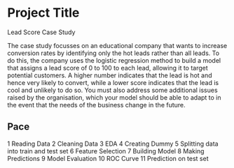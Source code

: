 # Project Title

Lead Score Case Study
 
The case study focusses on an educational company that wants to increase conversion rates by identifying only the hot leads rather than all leads. To do this, the company uses the logistic regression method to build a model that assigns a lead score of 0 to 100 to each lead, allowing it to target potential customers. A higher number indicates that the lead is hot and hence very likely to convert, while a lower score indicates that the lead is cool and unlikely to do so. You must also address some additional issues raised by the organisation, which your model should be able to adapt to in the event that the needs of the business change in the future.

## Pace

1 Reading Data
2 Cleaning Data
3 EDA
4 Creating Dummy
5 Splitting data into train and test set
6 Feature Selection
7 Building Model
8 Making Predictions
9 Model Evaluation
10 ROC Curve
11 Prediction on test set

